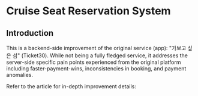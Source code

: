 # Cruise Seat Reservation System 

## Introduction
This is a backend-side improvement of the original service (app): "가보고 싶은 섬" (Ticket30).
While not being a fully fledged service, it addresses the server-side specific pain points experienced
from the original platform including faster-payment-wins, inconsistencies in booking, and payment anomalies.

Refer to the article for in-depth improvement details:
